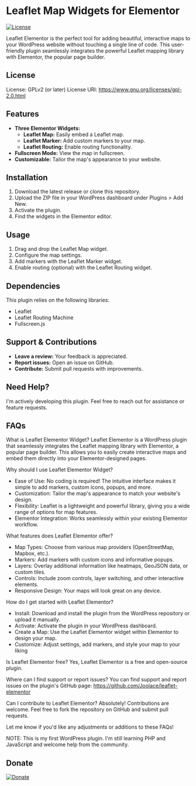 # Leaflet Map Widgets for Elementor

[![License](https://img.shields.io/badge/license-GPLv2%2B-blue.svg)](https://www.gnu.org/licenses/gpl-2.0.html)

Leaflet Elementor is the perfect tool for adding beautiful, interactive maps to your WordPress website without touching a single line of code. This user-friendly plugin seamlessly integrates the powerful Leaflet mapping library with Elementor, the popular page builder.

## License

License: GPLv2 (or later)
License URI: https://www.gnu.org/licenses/gpl-2.0.html

## Features

* **Three Elementor Widgets:**
    * **Leaflet Map:** Easily embed a Leaflet map.
    * **Leaflet Marker:** Add custom markers to your map.
    * **Leaflet Routing:** Enable routing functionality.
* **Fullscreen Mode:** View the map in fullscreen.
* **Customizable:** Tailor the map's appearance to your website.

## Installation

1. Download the latest release or clone this repository.
2. Upload the ZIP file in your WordPress dashboard under Plugins > Add New.
3. Activate the plugin.
4. Find the widgets in the Elementor editor.

## Usage

1. Drag and drop the Leaflet Map widget.
2. Configure the map settings.
3. Add markers with the Leaflet Marker widget.
4. Enable routing (optional) with the Leaflet Routing widget.

## Dependencies

This plugin relies on the following libraries:

* Leaflet
* Leaflet Routing Machine
* Fullscreen.js

## Support & Contributions

* **Leave a review:** Your feedback is appreciated.
* **Report issues:** Open an issue on GitHub.
* **Contribute:** Submit pull requests with improvements.

## Need Help?

I'm actively developing this plugin. Feel free to reach out for assistance or feature requests.

## FAQs
What is Leaflet Elementor Widget?
Leaflet Elementor is a WordPress plugin that seamlessly integrates the Leaflet mapping library with Elementor, a popular page builder. This allows you to easily create interactive maps and embed them directly into your Elementor-designed pages.

Why should I use Leaflet Elementor Widget?
* Ease of Use: No coding is required! The intuitive interface makes it simple to add markers, custom icons, popups, and more.
* Customization: Tailor the map's appearance to match your website's design.
* Flexibility: Leaflet is a lightweight and powerful library, giving you a wide range of options for map features.
* Elementor Integration: Works seamlessly within your existing Elementor workflow.

What features does Leaflet Elementor offer?
* Map Types: Choose from various map providers (OpenStreetMap, Mapbox, etc.).
* Markers: Add markers with custom icons and informative popups.
* Layers: Overlay additional information like heatmaps, GeoJSON data, or custom tiles.
* Controls: Include zoom controls, layer switching, and other interactive elements.
* Responsive Design: Your maps will look great on any device.

How do I get started with Leaflet Elementor?
* Install: Download and install the plugin from the WordPress repository or upload it manually.
* Activate: Activate the plugin in your WordPress dashboard.
* Create a Map: Use the Leaflet Elementor widget within Elementor to design your map.
* Customize: Adjust settings, add markers, and style your map to your liking

Is Leaflet Elementor free?
Yes, Leaflet Elementor is a free and open-source plugin.

Where can I find support or report issues?
You can find support and report issues on the plugin's GitHub page: https://github.com/Joolace/leaflet-elementor

Can I contribute to Leaflet Elementor?
Absolutely! Contributions are welcome. Feel free to fork the repository on GitHub and submit pull requests.

Let me know if you'd like any adjustments or additions to these FAQs!

NOTE: This is my first WordPress plugin. I'm still learning PHP and JavaScript and welcome help from the community.

## Donate

[![Donate](https://www.paypalobjects.com/en_US/i/btn/btn_donateCC_LG.gif)](https://www.paypal.com/donate/?hosted_button_id=4VE33B9W75L4S)